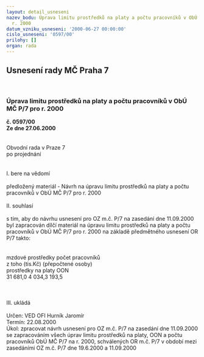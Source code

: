 ```yaml
---
layout: detail_usneseni
nazev_bodu: Úprava limitu prostředků na platy a počtu pracovníků v ObÚ MČ P/7 pro
  r. 2000
datum_vzniku_usneseni: '2000-06-27 00:00:00'
cislo_usneseni: '0597/00'
prilohy: []
organ: rada
---
```

<div id="ucUsn_pList" class="usn">
	<span><h2>Usnesení rady MČ Praha 7 </h2>
<br></span><div class="standBody">
<span><h3>Úprava limitu prostředků na platy a počtu pracovníků v ObÚ MČ P/7 pro r. 2000</h3></span><div class="center">
		<strong>č. 0597/00</strong><br>
	</div>
<div class="center">
		<strong>Ze dne 27.06.2000</strong><br><br>
	</div>     <br>Obvodní rada v Praze 7<br>po projednání<br><br><br>I.	bere na vědomí<br><br> předložený materiál - Návrh na úpravu limitu prostředků na platy a počtu pracovníků v ObÚ MČ P/7 pro r. 2000<br><br>II.	souhlasí <br><br>s tím, aby do návrhu usnesení pro OZ m.č. P/7 na zasedání dne 11.09.2000 byl zapracován dílčí materiál na úpravu limitu prostředků na platy a počtu pracovníků v ObÚ MČ P/7 pro r. 2000 na základě předmětného usnesení OR P/7 takto:<br><br><br>mzdové prostředky	počet pracovníků<br>z toho (tis.Kč)	(přepočtené osoby)<br>prostředky na platy	OON	<br>31 681,0	4 034,3	193,5<br><br><br><br>III.	ukládá <br><br> Určen:	     	VED OFI Hurník Jaromír<br>Termín: 22.08.2000<br>Úkol:	zpracovat návrh usnesení pro OZ m.č. P/7 na zasedání dne 11.09.2000 se zapracováním všech úprav limitu prostředků na platy, OON a počtu pracovníků ObÚ MČ P/7 na r. 2000, schválených OR m.č. P/7 v období mezi zasedáními OZ m.č. P/7 dne 19.6.2000 a 11.09.2000<br>
</div>
</div>